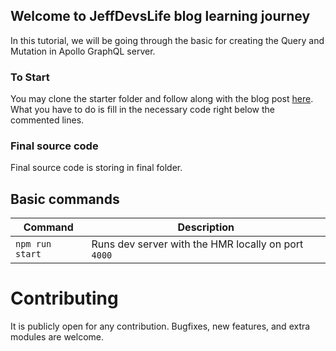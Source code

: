 ## Welcome to JeffDevsLife blog learning journey

In this tutorial, we will be going through the basic for creating the Query and Mutation in Apollo GraphQL server.

### To Start

You may clone the starter folder and follow along with the blog post [here](https://jeffdevslife.com/p/understanding-graphql-query-and-mutation-in-apollo-server/). What you have to do is fill in the necessary code right below the commented lines.

### Final source code

Final source code is storing in final folder.

## Basic commands

| Command         | Description                                         |
| --------------- | --------------------------------------------------- |
| `npm run start` | Runs dev server with the HMR locally on port `4000` |

# Contributing

It is publicly open for any contribution. Bugfixes, new features, and extra modules are welcome.
